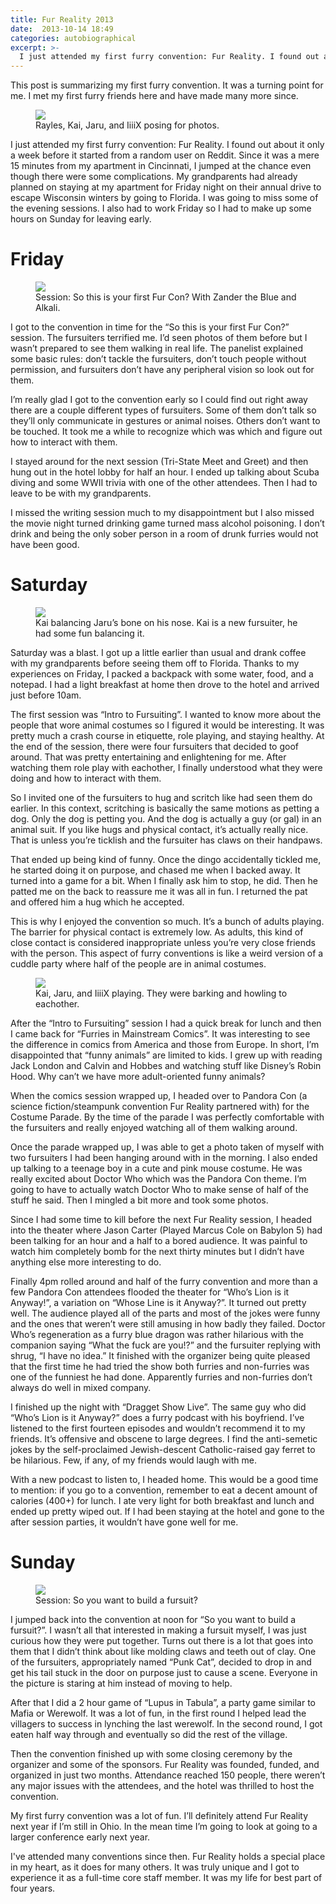 ```yaml
---
title: Fur Reality 2013
date:  2013-10-14 18:49
categories: autobiographical
excerpt: >-
  I just attended my first furry convention: Fur Reality. I found out about it only a week before it started from a random user on Reddit. Since it was a mere 15 minutes from my apartment in Cincinnati, I jumped at the chance...
---
```

<p class="author">This post is summarizing my first furry convention. It was a turning point for me. I met my first furry friends here and have made many more since.</p>

<figure class="full-width">
  <img loading="lazy" src="/images/fur-reality-2013/rayles-kai-jaru-iiii-posing.png"/>
  <figcaption>Rayles, Kai, Jaru, and IiiiX posing for photos.</figcaption>
</figure>

I just attended my first furry convention: Fur Reality. I found out about it only a week before it started from a random user on Reddit. Since it was a mere 15 minutes from my apartment in Cincinnati, I jumped at the chance even though there were some complications. My grandparents had already planned on staying at my apartment for Friday night on their annual drive to escape Wisconsin winters by going to Florida. I was going to miss some of the evening sessions. I also had to work Friday so I had to make up some hours on Sunday for leaving early.

# Friday
<figure class="full-width">
  <img loading="lazy" src="/images/fur-reality-2013/first-fur-con.png"/>
  <figcaption>Session: So this is your first Fur Con? With Zander the Blue and Alkali.</figcaption>
</figure>

I got to the convention in time for the “So this is your first Fur Con?” session. The fursuiters terrified me. I’d seen photos of them before but I wasn’t prepared to see them walking in real life. The panelist explained some basic rules: don’t tackle the fursuiters, don’t touch people without permission, and fursuiters don’t have any peripheral vision so look out for them.

I’m really glad I got to the convention early so I could find out right away there are a couple different types of fursuiters. Some of them don’t talk so they’ll only communicate in gestures or animal noises. Others don’t want to be touched. It took me a while to recognize which was which and figure out how to interact with them.

I stayed around for the next session (Tri-State Meet and Greet) and then hung out in the hotel lobby for half an hour. I ended up talking about Scuba diving and some WWII trivia with one of the other attendees. Then I had to leave to be with my grandparents.

I missed the writing session much to my disappointment but I also missed the movie night turned drinking game turned mass alcohol poisoning. I don’t drink and being the only sober person in a room of drunk furries would not have been good.

# Saturday
<figure class="full-width">
  <img loading="lazy" src="/images/fur-reality-2013/kai-balancing-bone.png"/>
  <figcaption>Kai balancing Jaru’s bone on his nose. Kai is a new fursuiter, he had some fun balancing it.</figcaption>
</figure>

Saturday was a blast. I got up a little earlier than usual and drank coffee with my grandparents before seeing them off to Florida. Thanks to my experiences on Friday, I packed a backpack with some water, food, and a notepad. I had a light breakfast at home then drove to the hotel and arrived just before 10am.

The first session was “Intro to Fursuiting”. I wanted to know more about the people that wore animal costumes so I figured it would be interesting. It was pretty much a crash course in etiquette, role playing, and staying healthy. At the end of the session, there were four fursuiters that decided to goof around. That was pretty entertaining and enlightening for me. After watching them role play with eachother, I finally understood what they were doing and how to interact with them.

So I invited one of the fursuiters to hug and scritch like had seen them do earlier. In this context, scritching is basically the same motions as petting a dog. Only the dog is petting you. And the dog is actually a guy (or gal) in an animal suit. If you like hugs and physical contact, it’s actually really nice. That is unless you’re ticklish and the fursuiter has claws on their handpaws.

That ended up being kind of funny. Once the dingo accidentally tickled me, he started doing it on purpose, and chased me when I backed away. It turned into a game for a bit. When I finally ask him to stop, he did. Then he patted me on the back to reassure me it was all in fun. I returned the pat and offered him a hug which he accepted.

This is why I enjoyed the convention so much. It’s a bunch of adults playing. The barrier for physical contact is extremely low. As adults, this kind of close contact is considered inappropriate unless you’re very close friends with the person. This aspect of furry conventions is like a weird version of a cuddle party where half of the people are in animal costumes.

<figure class="full-width">
  <img loading="lazy" src="/images/fur-reality-2013/barking-and-howling.png"/>
  <figcaption>Kai, Jaru, and IiiiX playing. They were barking and howling to eachother.</figcaption>
</figure>

After the “Intro to Fursuiting” session I had a quick break for lunch and then I came back for “Furries in Mainstream Comics”. It was interesting to see the difference in comics from America and those from Europe. In short, I’m disappointed that “funny animals” are limited to kids. I grew up with reading Jack London and Calvin and Hobbes and watching stuff like Disney’s Robin Hood. Why can’t we have more adult-oriented funny animals?

When the comics session wrapped up, I headed over to Pandora Con (a science fiction/steampunk convention Fur Reality partnered with) for the Costume Parade. By the time of the parade I was perfectly comfortable with the fursuiters and really enjoyed watching all of them walking around.

Once the parade wrapped up, I was able to get a photo taken of myself with two fursuiters I had been hanging around with in the morning. I also ended up talking to a teenage boy in a cute and pink mouse costume. He was really excited about Doctor Who which was the Pandora Con theme. I’m going to have to actually watch Doctor Who to make sense of half of the stuff he said. Then I mingled a bit more and took some photos.

Since I had some time to kill before the next Fur Reality session, I headed into the theater where Jason Carter (Played Marcus Cole on Babylon 5) had been talking for an hour and a half to a bored audience. It was painful to watch him completely bomb for the next thirty minutes but I didn’t have anything else more interesting to do.

Finally 4pm rolled around and half of the furry convention and more than a few Pandora Con attendees flooded the theater for “Who’s Lion is it Anyway!”, a variation on “Whose Line is it Anyway?”. It turned out pretty well. The audience played all of the parts and most of the jokes were funny and the ones that weren’t were still amusing in how badly they failed. Doctor Who’s regeneration as a furry blue dragon was rather hilarious with the companion saying “What the fuck are you!?” and the fursuiter replying with shrug, “I have no idea.” It finished with the organizer being quite pleased that the first time he had tried the show both furries and non-furries was one of the funniest he had done. Apparently furries and non-furries don’t always do well in mixed company.

I finished up the night with “Dragget Show Live”. The same guy who did “Who’s Lion is it Anyway?” does a furry podcast with his boyfriend. I’ve listened to the first fourteen episodes and wouldn’t recommend it to my friends. It’s offensive and obscene to large degrees. I find the anti-semetic jokes by the self-proclaimed Jewish-descent Catholic-raised gay ferret to be hilarious. Few, if any, of my friends would laugh with me.

With a new podcast to listen to, I headed home. This would be a good time to mention: if you go to a convention, remember to eat a decent amount of calories (400+) for lunch. I ate very light for both breakfast and lunch and ended up pretty wiped out. If I had been staying at the hotel and gone to the after session parties, it wouldn’t have gone well for me.

# Sunday
<figure class="full-width">
  <img loading="lazy" src="/images/fur-reality-2013/build-a-fursuit.png"/>
  <figcaption>Session: So you want to build a fursuit?</figcaption>
</figure>

I jumped back into the convention at noon for “So you want to build a fursuit?”. I wasn’t all that interested in making a fursuit myself, I was just curious how they were put together. Turns out there is a lot that goes into them that I didn’t think about like molding claws and teeth out of clay. One of the fursuiters, appropriately named “Punk Cat”, decided to drop in and get his tail stuck in the door on purpose just to cause a scene. Everyone in the picture is staring at him instead of moving to help.

After that I did a 2 hour game of “Lupus in Tabula”, a party game similar to Mafia or Werewolf. It was a lot of fun, in the first round I helped lead the villagers to success in lynching the last werewolf. In the second round, I got eaten half way through and eventually so did the rest of the village.

Then the convention finished up with some closing ceremony by the organizer and some of the sponsors. Fur Reality was founded, funded, and organized in just two months. Attendance reached 150 people, there weren’t any major issues with the attendees, and the hotel was thrilled to host the convention.

My first furry convention was a lot of fun. I’ll definitely attend Fur Reality next year if I’m still in Ohio. In the mean time I’m going to look at going to a larger conference early next year.

<p class="author">I've attended many conventions since then. Fur Reality holds a special place in my heart, as it does for many others. It was truly unique and I got to experience it as a full-time core staff member. It was my life for best part of four years.</p>